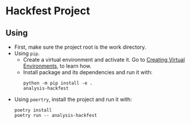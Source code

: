 # Hackfest Project

## Using

- First, make sure the project root is the work directory.
- Using `pip`.
    - Create a virtual environment and activate it. Go to [Creating Virtual Environments](https://docs.python.org/3/tutorial/venv.html#creating-virtual-environments), to learn how.
    - Install package and its dependencies and run it with:
        ```console
        python -m pip install -e .
        analysis-hackfest
        ```
- Using `poertry`, install the project and run it with:
    ```console
    poetry install
    poetry run -- analysis-hackfest
    ```